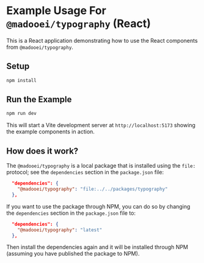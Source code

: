 # Example Usage For `@madooei/typography` (React)

This is a React application demonstrating how to use the React components from `@madooei/typography`.

## Setup

```bash
npm install
```

## Run the Example

```bash
npm run dev
```

This will start a Vite development server at `http://localhost:5173` showing the example components in action. 

## How does it work?

The `@madooei/typography` is a local package that is installed using the `file:` protocol; see the `dependencies` section in the `package.json` file:

```json
  "dependencies": {
    "@madooei/typography": "file:../../packages/typography"
  },
```

If you want to use the package through NPM, you can do so by changing the `dependencies` section in the `package.json` file to:

```json
  "dependencies": {
    "@madooei/typography": "latest"
  },
```

Then install the dependencies again and it will be installed through NPM (assuming you have published the package to NPM).
